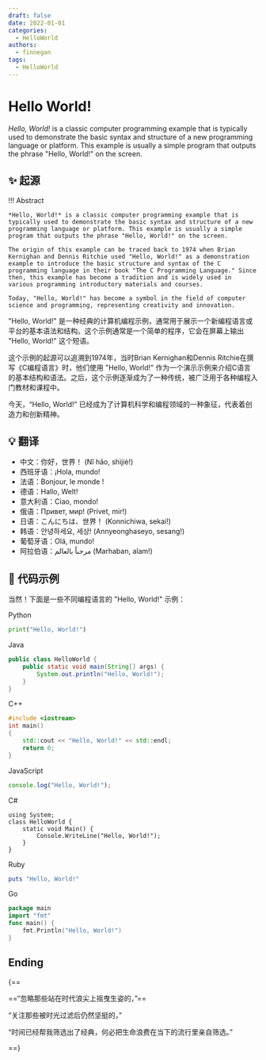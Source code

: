 ```yaml
---
draft: false
date: 2022-01-01
categories:
  - HelloWorld
authors:
  - finnegan
tags:
  - HelloWorld
---
```


# Hello World!

*Hello, World!* is a classic computer programming example that is typically used to demonstrate the basic syntax and structure of a new programming language or platform. This example is usually a simple program that outputs the phrase "Hello, World!" on the screen.

<!-- more -->

## :sparkles: 起源

!!! Abstract

	*Hello, World!* is a classic computer programming example that is typically used to demonstrate the basic syntax and structure of a new programming language or platform. This example is usually a simple program that outputs the phrase "Hello, World!" on the screen.

	The origin of this example can be traced back to 1974 when Brian Kernighan and Dennis Ritchie used "Hello, World!" as a demonstration example to introduce the basic structure and syntax of the C programming language in their book "The C Programming Language." Since then, this example has become a tradition and is widely used in various programming introductory materials and courses.

	Today, "Hello, World!" has become a symbol in the field of computer science and programming, representing creativity and innovation.

"Hello, World!" 是一种经典的计算机编程示例，通常用于展示一个新编程语言或平台的基本语法和结构。这个示例通常是一个简单的程序，它会在屏幕上输出 "Hello, World!" 这个短语。

这个示例的起源可以追溯到1974年，当时Brian Kernighan和Dennis Ritchie在撰写《C编程语言》时，他们使用 "Hello, World!" 作为一个演示示例来介绍C语言的基本结构和语法。之后，这个示例逐渐成为了一种传统，被广泛用于各种编程入门教材和课程中。

今天，“Hello, World!” 已经成为了计算机科学和编程领域的一种象征，代表着创造力和创新精神。


## :bulb: 翻译

- 中文：你好，世界！ (Nǐ hǎo, shìjiè!)
- 西班牙语：¡Hola, mundo!
- 法语：Bonjour, le monde !
- 德语：Hallo, Welt!
- 意大利语：Ciao, mondo!
- 俄语：Привет, мир! (Privet, mir!)
- 日语：こんにちは、世界！ (Konnichiwa, sekai!)
- 韩语：안녕하세요, 세상! (Annyeonghaseyo, sesang!)
- 葡萄牙语：Olá, mundo!
- 阿拉伯语：مرحباً بالعالم (Marhaban, alam!)

## :dizzy: 代码示例

当然！下面是一些不同编程语言的 "Hello, World!" 示例：

Python
```python
print("Hello, World!")
```

Java
```Java
public class HelloWorld {     
	public static void main(String[] args) {
		System.out.println("Hello, World!"); 
	} 
}
```

C++
```C++
#include <iostream> 
int main() 
{     
	std::cout << "Hello, World!" << std::endl;     
	return 0; 
}
```

JavaScript
```JavaScript
console.log("Hello, World!");
```

C#
```Csharp
using System; 
class HelloWorld {   
	static void Main() {
		Console.WriteLine("Hello, World!");   
	} 
}
```

Ruby
```Ruby
puts "Hello, World!"
```

Go
```Go
package main  
import "fmt"  
func main() {     
	fmt.Println("Hello, World!") 
}
```


## Ending
{==

==“忽略那些站在时代浪尖上摇曳生姿的，”==

“关注那些被时光过滤后仍然坚挺的，”

“时间已经帮我筛选出了经典，何必把生命浪费在当下的流行里亲自筛选。”

==}
